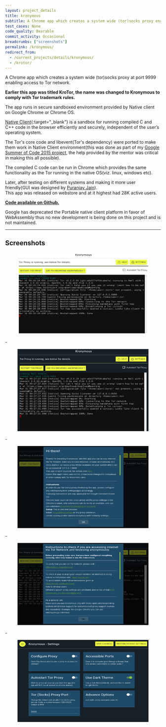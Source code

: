 ```yaml
---
layout: project_details
title: kronymous
subtitle: A Chrome app which creates a system wide (tor)socks proxy enabling access to Tor network
test_cases: None 
code_quality: Bearable
commit_activity: Occasional  
breadcrumbs: ["screenshots"]
permalink: /kronymous/
redirect_from:
  - /current_projects/details/kronymous/
  - /krotor/
---
```



<div class="content" markdown="1">

A Chrome app which creates a system wide (tor)socks proxy at port 9999 enabling access to Tor network.

**Earlier this app was titled KroTor, the name was changed to Kronymous to comply with Tor trademark rules.**

The app runs in secure sandboxed environment provided by Native client on Google Chrome or Chrome OS.

[Native Client](https://developer.chrome.com/native-client){:target="_blank"} is a sandbox for running compiled C and C++ code in the browser efficiently and securely, independent of the user’s operating system.

The Tor's core code and libevent(Tor's dependency) were ported to make them work in Native Client environment(this was done as part of my [Google Summer of Code 2015 project](/gsoc), the help provided by the mentor was critical in making this all possible).

The compiled C code can be run in Chrome which provides the same functionality as the Tor running in the native OS(viz. linux, windows etc).

Later, after testing on different systems and making it more user friendly(GUI was designed by [Puranjay Jain](https://github.com/puranjayjain)).  
This app was released on webstore and at it highest had 28K active users.

**[Code available on Github.](https://github.com/codebuff/kronymous)**  

Google has deprecated the Portable native client platform in favor of WebAssembly thus no new development is being done on this project and is not maintained.  
 
---
    
## Screenshots 
    
    
</div>


<figure class="image is-16by9">
    <img src="/img/kronymous/landscape/0.jpg">
</figure>
-
<figure class="image is-16by9">
    <img src="/img/kronymous/landscape/1.jpg">
</figure>
-
<figure class="image is-16by9">
    <img src="/img/kronymous/landscape/2.jpg">
</figure>
-
<figure class="image is-16by9">
    <img src="/img/kronymous/landscape/3.jpg">
</figure>
-
<figure class="image is-16by9">
    <img src="/img/kronymous/landscape/4.jpg">
</figure>






